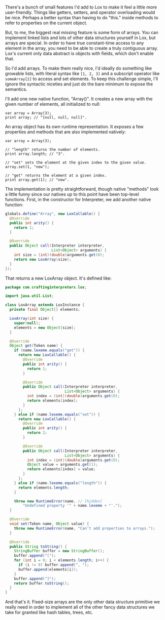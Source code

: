 There's a bunch of small features I'd add to Lox to make it feel a little more
user-friendly. Things like getters, setters, and operator overloading would be
nice. Perhaps a better syntax than having to do "this." inside methods to refer
to properties on the current object.

But, to me, the biggest real missing feature is some form of arrays. You can
implement linked lists and lots of other data structures yourself in Lox, but
arrays are special. In order to have true constant-time access to any element in
the array, you need to be able to create a truly contiguous array. Lox's current
only data abstract is objects with fields, which don't enable that.

So I'd add arrays. To make them really nice, I'd ideally do something like
growable lists, with literal syntax like `[1, 2, 3]` and a subscript operator
like `someArray[2]` to access and set elements. To keep this challenge simple,
I'll ignore the syntactic niceties and just do the bare minimum to expose the
semantics.

I'll add one new native function, "Array()". It creates a new array with the
given number of elements, all initialized to null:

```lox
var array = Array(3);
print array; // "[null, null, null]".
```

An array object has its own runtime representation. It exposes a few properties
and methods that are also implemented natively:

```lox
var array = Array(3);

// "length" returns the number of elements.
print array.length; // "3".

// "set" sets the element at the given index to the given value.
array.set(1, "new");

// "get" returns the element at a given index.
print array.get(1); // "new".
```

The implementation is pretty straightforward, though native "methods" look a
little funny since our natives up to this point have been top-level functions.
First, in the constructor for Interpreter, we add another native function:

```java
globals.define("Array", new LoxCallable() {
  @Override
  public int arity() {
    return 1;
  }

  @Override
  public Object call(Interpreter interpreter,
                     List<Object> arguments) {
    int size = (int)(double)arguments.get(0);
    return new LoxArray(size);
  }
});
```

That returns a new LoxArray object. It's defined like:

```java
package com.craftinginterpreters.lox;

import java.util.List;

class LoxArray extends LoxInstance {
  private final Object[] elements;

  LoxArray(int size) {
    super(null);
    elements = new Object[size];
  }

  @Override
  Object get(Token name) {
    if (name.lexeme.equals("get")) {
      return new LoxCallable() {
        @Override
        public int arity() {
          return 1;
        }

        @Override
        public Object call(Interpreter interpreter,
                           List<Object> arguments) {
          int index = (int)(double)arguments.get(0);
          return elements[index];
        }
      };
    } else if (name.lexeme.equals("set")) {
      return new LoxCallable() {
        @Override
        public int arity() {
          return 2;
        }

        @Override
        public Object call(Interpreter interpreter,
                           List<Object> arguments) {
          int index = (int)(double)arguments.get(0);
          Object value = arguments.get(1);
          return elements[index] = value;
        }
      };
    } else if (name.lexeme.equals("length")) {
      return elements.length;
    }

    throw new RuntimeError(name, // [hidden]
        "Undefined property '" + name.lexeme + "'.");
  }

  @Override
  void set(Token name, Object value) {
    throw new RuntimeError(name, "Can't add properties to arrays.");
  }

  @Override
  public String toString() {
    StringBuffer buffer = new StringBuffer();
    buffer.append("[");
    for (int i = 0; i < elements.length; i++) {
      if (i != 0) buffer.append(", ");
      buffer.append(elements[i]);
    }
    buffer.append("]");
    return buffer.toString();
  }
}
```

And that's it. Fixed-size arrays are the only other data structure primitive we
really need in order to implement all of the other fancy data structures we take
for granted like hash tables, trees, etc.
